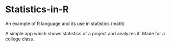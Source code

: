 # Statistics-in-R
An example of R language and its use in statistics (math)

A simple app which shows statistics of a project and analyzes it.
Made for a college class.

